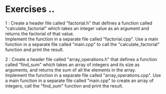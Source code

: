# Exercises ..

1 : Create a header file called "factorial.h" that defines a function called "calculate_factorial" which takes an integer value as an argument and returns the factorial of that value.  
Implement the function in a separate file called "factorial.cpp". Use a main function in a separate file called "main.cpp" to call the "calculate_factorial" function and print the result. 

2 : Create a header file called "array_operations.h" that defines a function called "find_sum" which takes an array of integers and its size as arguments, and returns the sum of all the elements in the array.  
Implement the function in a separate file called "array_operations.cpp". Use a main function in a separate file called "main.cpp" to create an array of integers, call the "find_sum" function and print the result.